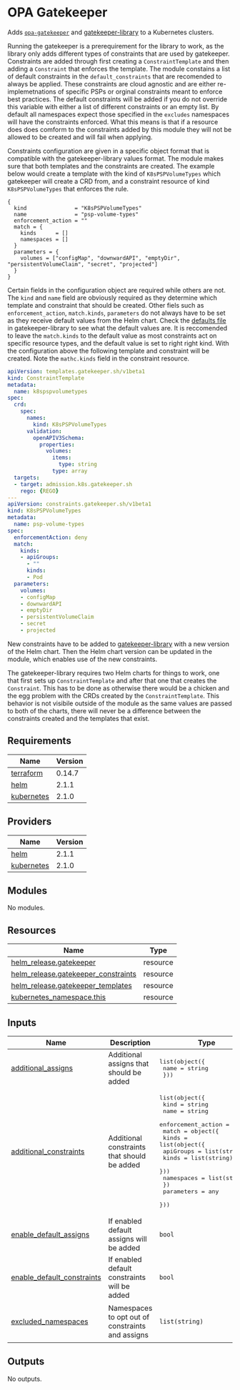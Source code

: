# OPA Gatekeeper

Adds [`opa-gatekeeper`](https://github.com/open-policy-agent/gatekeeper) and [gatekeeper-library](https://github.com/xenitab/gatekeeper-library) to a Kubernetes clusters.

Running the gatekeeper is a prerequirement for the library to work, as the library only adds different types of constraints that are used by gatekeeper.
Constraints are added through first creating a `ConstraintTemplate` and then adding a `Constraint` that enforces the template. The module constains a list of default
constraints in the `default_constraints` that are recomended to always be applied. These constraints are cloud agnostic and are either re-implemetnations of specific PSPs
or orginal constraints meant to enforce best practices. The default constraints will be added if you do not override this variable with either a list of different
constraints or an empty list. By default all namespaces expect those specified in the `excludes` namespaces will have the constraints enforced. What this means is that
if a resource does does comform to the constraints added by this module they will not be allowed to be created and will fail when applying.

Constraints configuration are given in a specific object format that is compatible with the gatekeeper-library values format. The module makes sure that both templates
and the constraints are created. The example below would create a template with the kind of `K8sPSPVolumeTypes` which gatekeeper will create a CRD from, and a constraint
resource of kind `K8sPSPVolumeTypes` that enforces the rule.
```hcl
{
  kind               = "K8sPSPVolumeTypes"
  name               = "psp-volume-types"
  enforcement_action = ""
  match = {
    kinds      = []
    namespaces = []
  }
  parameters = {
    volumes = ["configMap", "downwardAPI", "emptyDir", "persistentVolumeClaim", "secret", "projected"]
  }
}
```

Certain fields in the configuration object are required while others are not. The `kind` and `name` field are obviously required as they determine which template and constraint
that should be created. Other fiels such as `enforcement_action`, `match.kinds`, `parameters` do not always have to be set as they receive default values from the Helm chart.
Check the [defaults file](https://github.com/XenitAB/gatekeeper-library/blob/master/charts/gatekeeper-library-constraints/generated/defaults.yaml) in gatekeeper-library to see
what the default values are. It is reccomended to leave the `match.kinds` to the default value as most constraints act on specific resource types, and the default value is
set to right right kind. With the configuration above the following template and constraint will be created. Note the `mathc.kinds` field in the constraint resource.
```yaml
apiVersion: templates.gatekeeper.sh/v1beta1
kind: ConstraintTemplate
metadata:
  name: k8spspvolumetypes
spec:
  crd:
    spec:
      names:
        kind: K8sPSPVolumeTypes
      validation:
        openAPIV3Schema:
          properties:
            volumes:
              items:
                type: string
              type: array
  targets:
  - target: admission.k8s.gatekeeper.sh
    rego: {REGO}
---
apiVersion: constraints.gatekeeper.sh/v1beta1
kind: K8sPSPVolumeTypes
metadata:
  name: psp-volume-types
spec:
  enforcementAction: deny
  match:
    kinds:
    - apiGroups:
      - ""
      kinds:
      - Pod
  parameters:
    volumes:
    - configMap
    - downwardAPI
    - emptyDir
    - persistentVolumeClaim
    - secret
    - projected
```

New constraints have to be added to [gatekeeper-library](https://github.com/xenitab/gatekeeper-library) with a new version of the Helm chart. Then the Helm chart version
can be updated in the module, which enables use of the new constraints.

The gatekeeper-library requires two Helm charts for things to work, one that first sets up `ConstraintTemplate` and after that one that creates the `Constraint`. This has
to be done as otherwise there would be a chicken and the egg problem with the CRDs created by the `ConstraintTemplate`. This behavior is not visibile outside of the module
as the same values are passed to both of the charts, there will never be a difference between the constraints created and the templates that exist.

## Requirements

| Name | Version |
|------|---------|
| <a name="requirement_terraform"></a> [terraform](#requirement\_terraform) | 0.14.7 |
| <a name="requirement_helm"></a> [helm](#requirement\_helm) | 2.1.1 |
| <a name="requirement_kubernetes"></a> [kubernetes](#requirement\_kubernetes) | 2.1.0 |

## Providers

| Name | Version |
|------|---------|
| <a name="provider_helm"></a> [helm](#provider\_helm) | 2.1.1 |
| <a name="provider_kubernetes"></a> [kubernetes](#provider\_kubernetes) | 2.1.0 |

## Modules

No modules.

## Resources

| Name | Type |
|------|------|
| [helm_release.gatekeeper](https://registry.terraform.io/providers/hashicorp/helm/2.1.1/docs/resources/release) | resource |
| [helm_release.gatekeeper_constraints](https://registry.terraform.io/providers/hashicorp/helm/2.1.1/docs/resources/release) | resource |
| [helm_release.gatekeeper_templates](https://registry.terraform.io/providers/hashicorp/helm/2.1.1/docs/resources/release) | resource |
| [kubernetes_namespace.this](https://registry.terraform.io/providers/hashicorp/kubernetes/2.1.0/docs/resources/namespace) | resource |

## Inputs

| Name | Description | Type | Default | Required |
|------|-------------|------|---------|:--------:|
| <a name="input_additional_assigns"></a> [additional\_assigns](#input\_additional\_assigns) | Additional assigns that should be added | <pre>list(object({<br>    name = string<br>  }))</pre> | `[]` | no |
| <a name="input_additional_constraints"></a> [additional\_constraints](#input\_additional\_constraints) | Additional constraints that should be added | <pre>list(object({<br>    kind               = string<br>    name               = string<br>    enforcement_action = string<br>    match = object({<br>      kinds = list(object({<br>        apiGroups = list(string)<br>        kinds     = list(string)<br>      }))<br>      namespaces = list(string)<br>    })<br>    parameters = any<br>  }))</pre> | `[]` | no |
| <a name="input_enable_default_assigns"></a> [enable\_default\_assigns](#input\_enable\_default\_assigns) | If enabled default assigns will be added | `bool` | `true` | no |
| <a name="input_enable_default_constraints"></a> [enable\_default\_constraints](#input\_enable\_default\_constraints) | If enabled default constraints will be added | `bool` | `true` | no |
| <a name="input_excluded_namespaces"></a> [excluded\_namespaces](#input\_excluded\_namespaces) | Namespaces to opt out of constraints and assigns | `list(string)` | <pre>[<br>  "kube-system",<br>  "gatekeeper-system"<br>]</pre> | no |

## Outputs

No outputs.
